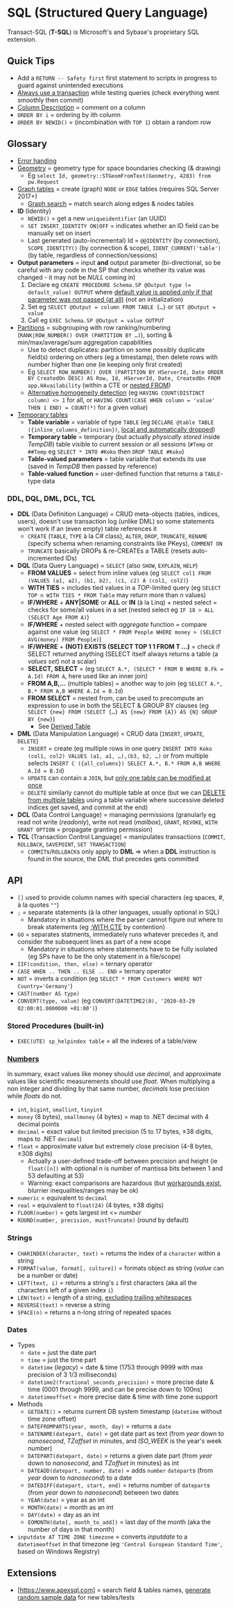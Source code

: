 # SQL (Structured Query Language)

Transact-SQL (**T-SQL**) is Microsoft's and Sybase's proprietary SQL extension.

## Quick Tips

* Add a `RETURN -- Safety first` first statement to scripts in progress to guard against unintended executions
* [Always use a transaction](https://x.com/SkaveRat/status/1455525986850721800) while testing queries (check everything went smoothly then commit)
* [Column Description](https://stackoverflow.com/a/9018619) = comment on a column
* `ORDER BY i` = ordering by ith column
* `ORDER BY NEWID()` = (incombination with `TOP 1`) obtain a random row

## Glossary

* [Error handing](https://www.sqlshack.com/how-to-implement-error-handling-in-sql-server)
* [Geometry](https://learn.microsoft.com/en-us/sql/t-sql/spatial-geometry/spatial-types-geometry-transact-sql) = geometry type for space boundaries checking (& drawing)
  * Eg `select Id, geometry::STGeomFromText(Geometry, 4283) from pw.Request`
* [Graph tables](https://learn.microsoft.com/en-us/sql/t-sql/statements/create-table-sql-graph) = create (graph) `NODE` or `EDGE` tables (requires SQL Server 2017+)
  * [Graph search](https://learn.microsoft.com/en-us/sql/t-sql/queries/match-sql-graph) = match search along edges & nodes tables
* **ID** (Identity)
  * `NEWID()` = get a new `uniqueidentifier` (an UUID)
  * `SET INSERT_IDENTITY ON|OFF` = indicates whether an ID field can be manually set on insert
  * Last generated (auto-incremental) Id = `@@IDENTITY` (by connection), `SCOPE_IDENTITY()` (by connection & scope), `IDENT_CURRENT('table')` (by table, regardless of connection/sessions)
* **Output parameters** = input **and** output parameter (bi-directional, so be careful with any code in the SP that checks whether its value was changed - it may not be _NULL_ coming in)
  1. Declare eg `CREATE PROCEDURE Schema.SP @Output type (= default_value) OUTPUT` where [default value is applied only if that parameter was not passed (at all)](https://stackoverflow.com/a/13376799) (not an initialization)
  2. Set eg `SELECT @Output = column FROM TABLE {…}` or `SET @Output = value`
  3. Call eg `EXEC Schema.SP @Output = value OUTPUT`
* [Partitions](https://www.sqlshack.com/sql-partition-by-clause-overview) = subgrouping with row ranking/numbering (`RANK|ROW_NUMBER() OVER (PARTITION BY …)`), sorting & min/max/average/sum aggregation capabilities
  * Use to detect duplicates: partition on some possibly duplicate field(s) ordering on others (eg a timestamp), then delete rows with number higher than one (ie keeping only first created)
  * Eg `SELECT ROW_NUMBER() OVER (PARTITION BY HServerId, Date ORDER BY CreatedOn DESC) AS Row, Id, HServerId, Date, CreatedOn FROM app.HAvailability` (within a CTE or [nested FROM](https://stackoverflow.com/a/3491378))
  * [Alternative homogeneity detection](https://stackoverflow.com/questions/39922045) (eg `HAVING COUNT(DISTINCT column) <> 1` for all, or `HAVING COUNT(CASE WHEN column = 'value' THEN 1 END) = COUNT(*)` for a given _value_)
* [Temporary tables](https://www.red-gate.com/simple-talk/sql/t-sql-programming/temporary-tables-in-sql-server)
  * **Table variable** = variable of type `TABLE` (eg `DECLARE @table TABLE ({inline_columns_definition})`, [local and automatically dropped](https://stackoverflow.com/a/5653535))
  * **Temporary table** = temporary (but actually _physically stored_ inside _TempDB_) table visible to current session or all sessions (`#Temp` or `##Temp` eg `SELECT * INTO #Koko` then `DROP TABLE #Koko`)
  * **Table-valued parameters** = table variable that extends its use (saved in _TempDB_ then passed by reference)
  * **Table-valued function** = user-defined function that returns a `TABLE`-type data

### DDL, DQL, DML, DCL, TCL

* **DDL** (Data Definition Language) = CRUD meta-objects (tables, indices, users), doesn't use transaction log (unlike DML) so some statements won't work if an (even empty) table references it
  * `CREATE` (`TABLE`, `TYPE` à la C# class), `ALTER`, `DROP`, `TRUNCATE`, `RENAME` (specify schema when renaming constraints like PKeys), `COMMENT ON`
  * `TRUNCATE` basically DROPs & re-CREATEs a TABLE (resets auto-incremented IDs)
* **DQL** (Data Query Language) = `SELECT` (also `SHOW`, `EXPLAIN`, `HELP`)
  * **FROM VALUES** = select from inline values (eg `SELECT col1 FROM (VALUES (a1, a2), (b1, b2), (c1, c2) A (col1, col2)`)
  * **WITH TIES** = includes tied values in a _TOP_-limited query (eg `SELECT TOP n WITH TIES * FROM Table` may return more than _n_ values)
  * **IF/WHERE** + **ANY|SOME** or **ALL** or **IN** (à la Linq) + nested select = checks for some/all values in a set (nested select eg `IF 18 > ALL (SELECT Age FROM A)`)
  * **IF/WHERE** + nested select with _aggregate_ function = compare against one value (eg `SELECT * FROM People WHERE money > (SELECT AVG(money) FROM People)`)
  * **IF/WHERE** + **(NOT) EXISTS (SELECT TOP 1 1 FROM T …)** = check if SELECT returned anything (SELECT itself always returns a table (a _values set_) not a scalar)
  * **SELECT, SELECT** = (eg `SELECT A.*, (SELECT * FROM B WHERE B.Fk = A.Id) FROM A`, here used like an inner join)
  * **FROM A,B,…** (multiple tables) = another way to join (eg `SELECT A.*, B.* FROM A,B WHERE A.Id = B.Id`)
  * **FROM SELECT** = nested from, can be used to precompute an expression to use in both the SELECT & GROUP BY clauses (eg `SELECT {new} FROM (SELECT {…} AS {new} FROM {A}) AS {N} GROUP BY {new}`)
    * See [Derived Table](https://logicalread.com/when-to-apply-sql-server-derived-tables-mc03)
* **DML** (Data Manipulation Language) = CRUD data (`INSERT`, `UPDATE`, `DELETE`)
  * `INSERT` = create (eg multiple rows in one query `INSERT INTO Koko (col1, col2) VALUES (a1, a1, …),(b3, b2, …)` or from multiple selects `INSERT C ({all_columns}) SELECT A.*, B.* FROM A,B WHERE A.Id = B.Id`)
  * `UPDATE` can contain a `JOIN`, but [only one table can be modified at once](https://stackoverflow.com/a/36153756)
  * `DELETE` similarly cannot do multiple table at once (but we can [DELETE from multiple tables](https://stackoverflow.com/a/809892) using a table variable where successive deleted indices get saved, and commit at the end)
* **DCL** (Data Control Language) = managing permissions (granularly eg read not write (_readonly_), write not read (_mailbox_), `GRANT`, `REVOKE`, `WITH GRANT OPTION` = propagate granting permission)
* **TCL** (Transaction Control Language) = manipulates transactions (`COMMIT`, `ROLLBACK`, `SAVEPOINT`, `SET TRANSACTION`)
  * `COMMIT`s/`ROLLBACK`s only apply to **DML** => when a **DDL** instruction is found in the source, the DML that precedes gets committed

## API

* `[]` used to provide column names with special characters (eg spaces, _#_, à la quotes `""`)
* `;` = separate statements (à la other languages, usually optional in SQL)
  * Mandatory in situations where the parser cannot figure out where to break statements (eg [;WITH CTE](https://stackoverflow.com/questions/2853403/sql-server-update-group-by#comment82532249_6984780) by contention)
* `GO` = separates statments, immediately runs whatever precedes it, and consider the subsequent lines as part of a new scope
  * Mandatory in situations where statements have to be fully isolated (eg SPs have to be the only statement in a file/scope)
* `IIF(condition, then, else)` = ternary operator
* `CASE WHEN .. THEN .. ELSE .. END` = ternary operator
* `NOT` = inverts a condition (eg `SELECT * FROM Customers WHERE NOT Country='Germany'`)
* `CAST(number AS type)`
* `CONVERT(type, value)` (eg `CONVERT(DATETIME2(0), '2020-03-29 02:00:01.0000000 +01:00')`)

### Stored Procedures (built-in)

* `EXEC(UTE) sp_helpindex table` = all the indexes of a table/view

### [Numbers](https://stackoverflow.com/a/7158770)

In summary, exact values like money should use _decimal_, and approximate values like scientific measurements should use _float_.
When multiplying a non integer and dividing by that same number, _decimals_ lose precision while _floats_ do not.

* `int`, `bigint`, `smallint`, `tinyint`
* `money` (8 bytes), `smallmoney` (4 bytes) = map to .NET decimal with 4 decimal points
* `decimal` = exact value but limited precision (5 to 17 bytes, ±38 digits, maps to .NET `decimal`)
* `float` = approximate value but extremely close precision (4-8 bytes, ±308 digits)
  * Actually a user-defined trade-off between precision and height (ie `float([n])` with optional _n_ is number of mantissa bits between 1 and 53 defaulting at 53)
  * Warning: exact comparisons are hazardous (but [workarounds exist](https://stackoverflow.com/a/16150114), blurrier inequalities/ranges may be ok)
* `numeric` = equivalent to `decimal`
* `real` = equivalent to `float(24)` (4 bytes, ±38 digits)
* `FLOOR(number)` = gets largest int <= _number_
* `ROUND(number, precision, mustTruncate)` (_round_ by default)

### Strings

* `CHARINDEX(character, text)` = returns the index of a `character` within a string
* `FORMAT(value, format[, culture])` = formats object as string (_value_ can be a number or date)
* `LEFT(text, i)` = returns a string's `i` first characters (aka all the characters left of a given index `i`)
* `LEN(text)` = length of a string, [excluding trailing whitespaces](https://stackoverflow.com/a/2025587)
* `REVERSE(text)` = reverse a string
* `SPACE(n)` = returns a n-long string of repeated spaces

### Dates

* Types
  * `date` = just the date part
  * `time` = just the time part
  * `datetime` (_legacy_) = date & time (1753 through 9999 with max precision of 3 1/3 milliseconds)
  * `datetime2(fractional_seconds_precision)` = more precise date & time (0001 through 9999, and can be precise down to 100ns)
  * `datetimeoffset` = more precise date & time with time zone support
* Methods
  * `GETDATE()` = returns current DB system timestamp (`datetime` without time zone offset)
  * `DATEFROMPARTS(year, month, day)` = returns a `date`
  * `DATENAME(datepart, date)` = get date part as text (from _year_ down to _nanosecond_, _TZoffset_ in minutes, and _ISO\_WEEK_ is the year's week number)
  * `DATEPART(datepart, date)` = returns a given date part (from _year_ down to _nanosecond_, and _TZoffset_ in minutes) as int
  * `DATEADD(datepart, number, date)` = adds `number` `datepart`s (from _year_ down to _nanosecond_) to a date
  * `DATEDIFF(datepart, start, end)` = returns number of `datepart`s (from _year_ down to _nanosecond_) between two dates
  * `YEAR(date)` = year as an int
  * `MONTH(date)` = month as an int
  * `DAY(date)` = day as an int
  * `EOMONTH(date[, month_to_add])` = last day of the month (aka the number of days in that month)
* `inputdate AT TIME ZONE timezone` = converts _inputdate_ to a `datetimeoffset` in that timezone (eg `'Central European Standard Time'`, based on Windows Registry)

## Extensions

* [https://www.apexsql.com] = search field & tables names, [generate random sample data](https://www.apexsql.com/sql-tools-generate) for new tables/tests
